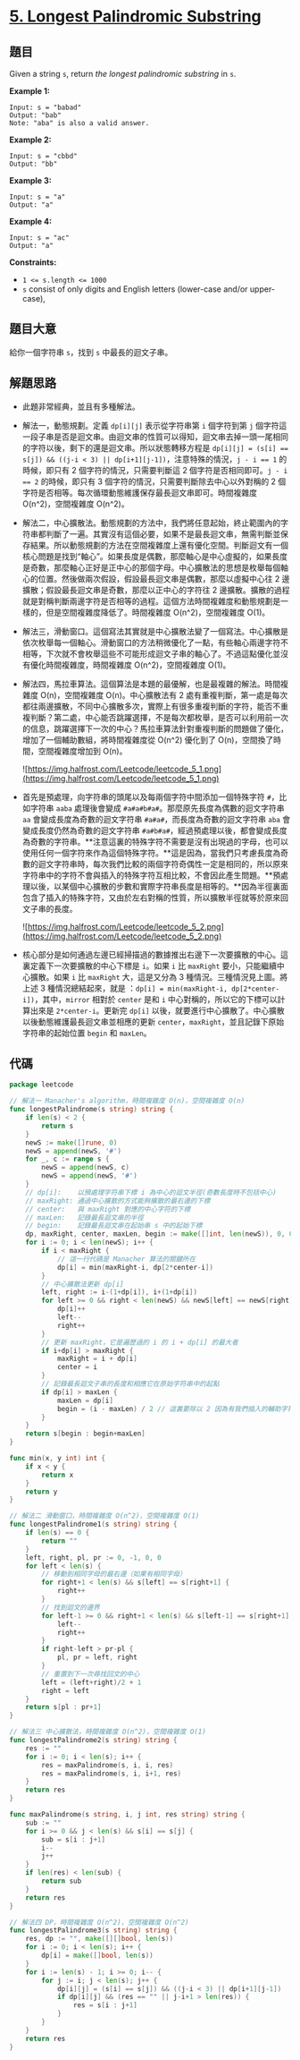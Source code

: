 # [5. Longest Palindromic Substring](https://leetcode.com/problems/longest-palindromic-substring/)


## 題目

Given a string `s`, return *the longest palindromic substring* in `s`.

**Example 1:**

```
Input: s = "babad"
Output: "bab"
Note: "aba" is also a valid answer.

```

**Example 2:**

```
Input: s = "cbbd"
Output: "bb"

```

**Example 3:**

```
Input: s = "a"
Output: "a"

```

**Example 4:**

```
Input: s = "ac"
Output: "a"

```

**Constraints:**

- `1 <= s.length <= 1000`
- `s` consist of only digits and English letters (lower-case and/or upper-case),

## 題目大意

給你一個字符串 `s`，找到 `s` 中最長的迴文子串。

## 解題思路

- 此題非常經典，並且有多種解法。
- 解法一，動態規劃。定義 `dp[i][j]` 表示從字符串第 `i` 個字符到第 `j` 個字符這一段子串是否是迴文串。由迴文串的性質可以得知，迴文串去掉一頭一尾相同的字符以後，剩下的還是迴文串。所以狀態轉移方程是 `dp[i][j] = (s[i] == s[j]) && ((j-i < 3) || dp[i+1][j-1])`，注意特殊的情況，`j - i == 1` 的時候，即只有 2 個字符的情況，只需要判斷這 2 個字符是否相同即可。`j - i == 2` 的時候，即只有 3 個字符的情況，只需要判斷除去中心以外對稱的 2 個字符是否相等。每次循環動態維護保存最長迴文串即可。時間複雜度 O(n^2)，空間複雜度 O(n^2)。
- 解法二，中心擴散法。動態規劃的方法中，我們將任意起始，終止範圍內的字符串都判斷了一遍。其實沒有這個必要，如果不是最長迴文串，無需判斷並保存結果。所以動態規劃的方法在空間複雜度上還有優化空間。判斷迴文有一個核心問題是找到“軸心”。如果長度是偶數，那麼軸心是中心虛擬的，如果長度是奇數，那麼軸心正好是正中心的那個字母。中心擴散法的思想是枚舉每個軸心的位置。然後做兩次假設，假設最長迴文串是偶數，那麼以虛擬中心往 2 邊擴散；假設最長迴文串是奇數，那麼以正中心的字符往 2 邊擴散。擴散的過程就是對稱判斷兩邊字符是否相等的過程。這個方法時間複雜度和動態規劃是一樣的，但是空間複雜度降低了。時間複雜度 O(n^2)，空間複雜度 O(1)。
- 解法三，滑動窗口。這個寫法其實就是中心擴散法變了一個寫法。中心擴散是依次枚舉每一個軸心。滑動窗口的方法稍微優化了一點，有些軸心兩邊字符不相等，下次就不會枚舉這些不可能形成迴文子串的軸心了。不過這點優化並沒有優化時間複雜度，時間複雜度 O(n^2)，空間複雜度 O(1)。
- 解法四，馬拉車算法。這個算法是本題的最優解，也是最複雜的解法。時間複雜度 O(n)，空間複雜度 O(n)。中心擴散法有 2 處有重複判斷，第一處是每次都往兩邊擴散，不同中心擴散多次，實際上有很多重複判斷的字符，能否不重複判斷？第二處，中心能否跳躍選擇，不是每次都枚舉，是否可以利用前一次的信息，跳躍選擇下一次的中心？馬拉車算法針對重複判斷的問題做了優化，增加了一個輔助數組，將時間複雜度從 O(n^2) 優化到了 O(n)，空間換了時間，空間複雜度增加到 O(n)。

    ![https://img.halfrost.com/Leetcode/leetcode_5_1.png](https://img.halfrost.com/Leetcode/leetcode_5_1.png)

- 首先是預處理，向字符串的頭尾以及每兩個字符中間添加一個特殊字符 `#`，比如字符串 `aaba` 處理後會變成 `#a#a#b#a#`。那麼原先長度為偶數的迴文字符串 `aa` 會變成長度為奇數的迴文字符串 `#a#a#`，而長度為奇數的迴文字符串 `aba` 會變成長度仍然為奇數的迴文字符串 `#a#b#a#`，經過預處理以後，都會變成長度為奇數的字符串。**注意這裏的特殊字符不需要是沒有出現過的字母，也可以使用任何一個字符來作為這個特殊字符。**這是因為，當我們只考慮長度為奇數的迴文字符串時，每次我們比較的兩個字符奇偶性一定是相同的，所以原來字符串中的字符不會與插入的特殊字符互相比較，不會因此產生問題。**預處理以後，以某個中心擴散的步數和實際字符串長度是相等的。**因為半徑裏面包含了插入的特殊字符，又由於左右對稱的性質，所以擴散半徑就等於原來回文子串的長度。

    ![https://img.halfrost.com/Leetcode/leetcode_5_2.png](https://img.halfrost.com/Leetcode/leetcode_5_2.png)

- 核心部分是如何通過左邊已經掃描過的數據推出右邊下一次要擴散的中心。這裏定義下一次要擴散的中心下標是 `i`。如果 `i` 比 `maxRight` 要小，只能繼續中心擴散。如果 `i` 比 `maxRight` 大，這是又分為 3 種情況。三種情況見上圖。將上述 3 種情況總結起來，就是 ：`dp[i] = min(maxRight-i, dp[2*center-i])`，其中，`mirror` 相對於 `center` 是和 `i` 中心對稱的，所以它的下標可以計算出來是 `2*center-i`。更新完 `dp[i]` 以後，就要進行中心擴散了。中心擴散以後動態維護最長迴文串並相應的更新 `center`，`maxRight`，並且記錄下原始字符串的起始位置 `begin` 和 `maxLen`。

## 代碼

```go
package leetcode

// 解法一 Manacher's algorithm，時間複雜度 O(n)，空間複雜度 O(n)
func longestPalindrome(s string) string {
	if len(s) < 2 {
		return s
	}
	newS := make([]rune, 0)
	newS = append(newS, '#')
	for _, c := range s {
		newS = append(newS, c)
		newS = append(newS, '#')
	}
	// dp[i]:    以預處理字符串下標 i 為中心的迴文半徑(奇數長度時不包括中心)
	// maxRight: 通過中心擴散的方式能夠擴散的最右邊的下標
	// center:   與 maxRight 對應的中心字符的下標
	// maxLen:   記錄最長迴文串的半徑
	// begin:    記錄最長迴文串在起始串 s 中的起始下標
	dp, maxRight, center, maxLen, begin := make([]int, len(newS)), 0, 0, 1, 0
	for i := 0; i < len(newS); i++ {
		if i < maxRight {
			// 這一行代碼是 Manacher 算法的關鍵所在
			dp[i] = min(maxRight-i, dp[2*center-i])
		}
		// 中心擴散法更新 dp[i]
		left, right := i-(1+dp[i]), i+(1+dp[i])
		for left >= 0 && right < len(newS) && newS[left] == newS[right] {
			dp[i]++
			left--
			right++
		}
		// 更新 maxRight，它是遍歷過的 i 的 i + dp[i] 的最大者
		if i+dp[i] > maxRight {
			maxRight = i + dp[i]
			center = i
		}
		// 記錄最長迴文子串的長度和相應它在原始字符串中的起點
		if dp[i] > maxLen {
			maxLen = dp[i]
			begin = (i - maxLen) / 2 // 這裏要除以 2 因為有我們插入的輔助字符 #
		}
	}
	return s[begin : begin+maxLen]
}

func min(x, y int) int {
	if x < y {
		return x
	}
	return y
}

// 解法二 滑動窗口，時間複雜度 O(n^2)，空間複雜度 O(1)
func longestPalindrome1(s string) string {
	if len(s) == 0 {
		return ""
	}
	left, right, pl, pr := 0, -1, 0, 0
	for left < len(s) {
		// 移動到相同字母的最右邊（如果有相同字母）
		for right+1 < len(s) && s[left] == s[right+1] {
			right++
		}
		// 找到迴文的邊界
		for left-1 >= 0 && right+1 < len(s) && s[left-1] == s[right+1] {
			left--
			right++
		}
		if right-left > pr-pl {
			pl, pr = left, right
		}
		// 重置到下一次尋找回文的中心
		left = (left+right)/2 + 1
		right = left
	}
	return s[pl : pr+1]
}

// 解法三 中心擴散法，時間複雜度 O(n^2)，空間複雜度 O(1)
func longestPalindrome2(s string) string {
	res := ""
	for i := 0; i < len(s); i++ {
		res = maxPalindrome(s, i, i, res)
		res = maxPalindrome(s, i, i+1, res)
	}
	return res
}

func maxPalindrome(s string, i, j int, res string) string {
	sub := ""
	for i >= 0 && j < len(s) && s[i] == s[j] {
		sub = s[i : j+1]
		i--
		j++
	}
	if len(res) < len(sub) {
		return sub
	}
	return res
}

// 解法四 DP，時間複雜度 O(n^2)，空間複雜度 O(n^2)
func longestPalindrome3(s string) string {
	res, dp := "", make([][]bool, len(s))
	for i := 0; i < len(s); i++ {
		dp[i] = make([]bool, len(s))
	}
	for i := len(s) - 1; i >= 0; i-- {
		for j := i; j < len(s); j++ {
			dp[i][j] = (s[i] == s[j]) && ((j-i < 3) || dp[i+1][j-1])
			if dp[i][j] && (res == "" || j-i+1 > len(res)) {
				res = s[i : j+1]
			}
		}
	}
	return res
}
```